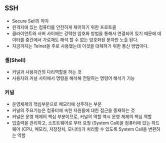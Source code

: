 ## SSH
- Secure Sell의 약자
- 원격지에 있는 컴퓨터를 안전하게 제어하기 위한 프로토콜
- 클라이언트와 서버 사이에는 강력한 암호화 방법을 통해서 연결되어 있기 때문에 데이터를 중간에서 가로채도 해석 할 수 없는 암호화된 문자만 노출 된다.
- 지금까지는 Telnet을 주로 사용했는데 이것을 대체하기 위한 통신 방법이다.

### 셸(Shell)
- 커널과 사용자간의 다리역할을 하는 것
- 사용자와 커널 사이에서 명령을 해석해 전달하는 명령어 해석기 기능

### 커널
- 운영체제의 핵심부분으로 메모리에 상주하는 부분
- 커널의 주요기능은 컴퓨터에 속한 자원들에 대한 접근을 중재하는 것
- 커널은 운영 체제의 핵심 부분이므로, 커널의 역할 역시 운영 체제의 핵심 역할
- 입출력을 관리하고, 소프트웨어로 부터 요청 (System Call)을 컴퓨터에 있는 하드웨어 (CPU, 메모리, 저장장치, 모니터)가 처리할 수 있도록 System Call을 변환하는 역할
